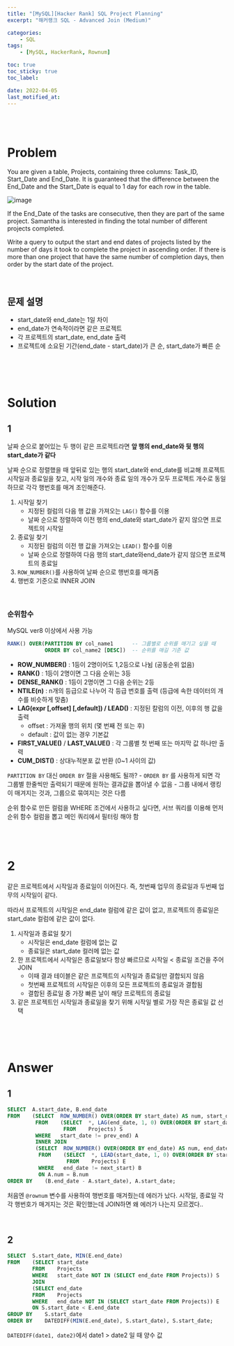 ```yaml
---
title: "[MySQL][Hacker Rank] SQL Project Planning"
excerpt: "해커랭크 SQL - Advanced Join (Medium)"

categories:
    - SQL
tags:
    - [MySQL, HackerRank, Rownum]

toc: true
toc_sticky: true
toc_label:

date: 2022-04-05
last_motified_at:
---
```

<br/>
<br/>

# Problem
You are given a table, Projects, containing three columns: Task_ID, Start_Date and End_Date. It is guaranteed that the difference between the End_Date and the Start_Date is equal to 1 day for each row in the table.

![image](https://user-images.githubusercontent.com/85720248/162563323-1c04a250-d914-4643-91f2-6925934ea9de.png)

If the End_Date of the tasks are consecutive, then they are part of the same project. Samantha is interested in finding the total number of different projects completed.

Write a query to output the start and end dates of projects listed by the number of days it took to complete the project in ascending order. If there is more than one project that have the same number of completion days, then order by the start date of the project.

<br/>

## 문제 설명
- start_date와 end_date는 1일 차이
- end_date가 연속적이라면 같은 프로젝트
- 각 프로젝트의 start_date, end_date 출력
- 프로젝트에 소요된 기간(end_date - start_date)가 큰 순, start_date가 빠른 순

<br/>
<br/>
<br/>

# Solution

## 1

날짜 순으로 붙어있는 두 행이 같은 프로젝트라면 **앞 행의 end_date와 뒷 행의 start_date가 같다**

날짜 순으로 정렬했을 때 앞뒤로 있는 행의 start_date와 end_date를 비교해 프로젝트 시작일과 종료일을 찾고, 시작 일의 개수와 종료 일의 개수가 모두 프로젝트 개수로 동일하므로 각각 행번호를 매겨 조인해준다.

1. 시작일 찾기
    - 지정된 컬럼의 다음 행 값을 가져오는 `LAG()` 함수를 이용
    - 날짜 순으로 정렬하여 이전 행의 end_date와 start_date가 같지 않으면 프로젝트의 시작일
2. 종료일 찾기
    - 지정된 컬럼의 이전 행 값을 가져오는 `LEAD()` 함수를 이용
    - 날짜 순으로 정렬하여 다음 행의 start_date와end_date가 같지 않으면 프로젝트의 종료일
3. `ROW_NUMBER()`를 사용하여 날짜 순으로 행번호를 매겨줌
4. 행번호 기준으로 INNER JOIN

<br/>

### 순위함수
MySQL ver8 이상에서 사용 가능

```sql
RANK() OVER(PARTITION BY col_name1      -- 그룹별로 순위를 매기고 싶을 때
			ORDER BY col_name2 [DESC])  -- 순위를 매길 기준 값
```
- **ROW_NUMBER()** : 1등이 2명이어도 1,2등으로 나뉨 (공동순위 없음)
- **RANK()** : 1등이 2명이면 그 다음 순위는 3등
- **DENSE_RANK()** : 1등이 2명이면 그 다음 순위는 2등
- **NTILE(n)** : n개의 등급으로 나누어 각 등급 번호를 출력 (등급에 속한 데이터의 개수를 비슷하게 맞춤)
- **LAG(expr [,offset] [,default]) / LEAD()** : 지정된 칼럼의 이전, 이후의 행 값을 출력
    - offset : 가져올 행의 위치 (몇 번째 전 또는 후)
    - default : 값이 없는 경우 기본값
- **FIRST_VALUE()** / **LAST_VALUE()** : 각 그룹별 첫 번째 또는 마지막 값 하나만 출력
- **CUM_DIST()** : 상대누적분포 값 반환 (0~1 사이의 값)

`PARTITION BY` 대신 `ORDER BY` 절을 사용해도 될까?
    - `ORDER BY` 를 사용하게 되면 각 그룹별 한줄씩만 출력되기 때문에 원하는 결과값을 뽑아낼 수 없음
    - 그룹 내에서 랭킹이 매겨지는 것과, 그룹으로 묶여지는 것은 다름

순위 함수로 만든 컬럼을 WHERE 조건에서 사용하고 싶다면, 서브 쿼리를 이용해 먼저 순위 함수 컬럼을 뽑고 메인 쿼리에서 필터링 해야 함

<br/>
<br/>

# 2
같은 프로젝트에서 시작일과 종료일이 이어진다. 즉, 첫번째 업무의 종료일과 두번째 업무의 시작일이 같다.

따라서 프로젝트의 시작일은 end_date 컬럼에 같은 값이 없고, 프로젝트의 종료일은 start_date 컬럼에 같은 값이 없다.

1. 시작일과 종료일 찾기
    - 시작일은 end_date 컬럼에 없는 값
    - 종료일은 start_date 컬러메 없는 값
2. 한 프로젝트에서 시작일은 종료일보다 항상 빠르므로 시작일 < 종료일 조건을 주어 JOIN
    - 이때 결과 테이블은 같은 프로젝트의 시작일과 종료일만 결합되지 않음
    - 첫번째 프로젝트의 시작일은 이후의 모든 프로젝트의 종료일과 결합됨
    - 결합된 종료일 중 가장 빠른 날이 해당 프로젝트의 종료일
3. 같은 프로젝트인 시작일과 종료일을 찾기 위해 시작일 별로 가장 작은 종료일 값 선택


<br/>
<br/>
<br/>

# Answer

## 1

```sql
SELECT  A.start_date, B.end_date
FROM    (SELECT  ROW_NUMBER() OVER(ORDER BY start_date) AS num, start_date
         FROM    (SELECT  *, LAG(end_date, 1, 0) OVER(ORDER BY start_date) AS prev_end
                  FROM    Projects) S
         WHERE   start_date != prev_end) A
         INNER JOIN
         (SELECT  ROW_NUMBER() OVER(ORDER BY end_date) AS num, end_date
          FROM    (SELECT  *, LEAD(start_date, 1, 0) OVER(ORDER BY start_date) AS next_start
                   FROM    Projects) E
          WHERE   end_date != next_start) B
          ON A.num = B.num
ORDER BY    (B.end_date - A.start_date), A.start_date;
```
처음엔 `@rownum` 변수를 사용하여 행번호를 매겨줬는데 에러가 났다.
시작일, 종료일 각각 행번호가 매겨지는 것은 확인했는데 JOIN하면 왜 에러가 나는지 모르겠다..

<br/>

## 2

```sql
SELECT  S.start_date, MIN(E.end_date)
FROM    (SELECT start_date
        FROM    Projects
        WHERE   start_date NOT IN (SELECT end_date FROM Projects)) S
        JOIN
        (SELECT end_date
        FROM    Projects
        WHERE   end_date NOT IN (SELECT start_date FROM Projects)) E
        ON S.start_date < E.end_date
GROUP BY    S.start_date
ORDER BY    DATEDIFF(MIN(E.end_date), S.start_date), S.start_date;
```
`DATEDIFF(date1, date2)`에서 date1 > date2 일 때 양수 값

<br/>
<br/>
<br/>
